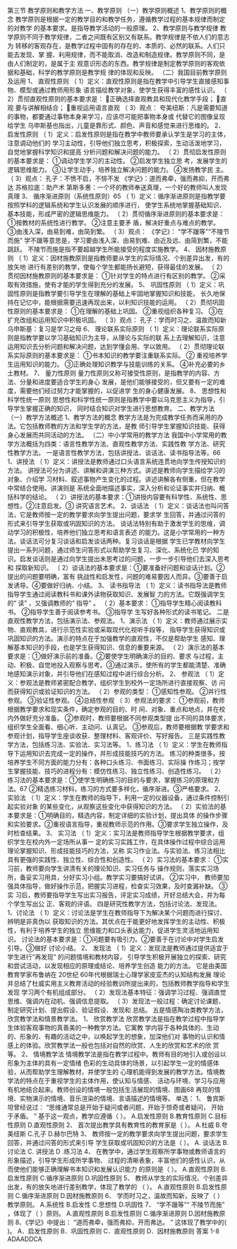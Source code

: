 第三节 教学原则和教学方法
一、教学原则
（一）教学原则概述
1、教学原则的概念
教学原则是根据一定的教学目的和教学任务，遵循教学过程的基本规律而制定的对教学
的基本要求。是指导教学活动的一般原理。
2、教学原则与教学规律
教学原则不同于教学规律，二者之间既有区别又有联系。教学规律是不依人们的意志为
转移的客观存在，是教学过程中固有的存在的、本质的、必然的联系。人们只能去发现、掌
握、利用规律，而不能取消、改造和制造规律。教学原则不同，是由人们制定的，是属于主
观意识形态的东西。教学规律是制定教学原则的客观依据和基础，科学的教学原则是教学规
律的体现和反映。
（二）我国目前教学原则及运用
1、 直观性原则
（ 1）定义：直观性原则是指在教学中引导学生直接感知事物、模型或通过教师用形象
语言描绘教学对象，使学生获得丰富的感性认识。
（ 2）贯彻直观性原则的基本要求是： 正确选择直观教具和现代化教学手段； 直观
要与讲解相结合； 重视运用语言直观
（ 3）观点：
夸美纽斯：凡是需要知道的事物，都要通过事物本身来学习，应该尽可能把事物本身或
代替它的图像呈现给学生
乌申斯基也指出，儿童是靠形式、颜色、声音和感觉来进行思维的。
2、 启发性原则
（ 1）定义：启发性原则是指在教学中教师要承认学生是学习的主体，注意调动他们的
学习主动性，引导他们独立思考，积极探索，生动活泼地学习，自觉地掌握科学知识和提高
分析问题和解决问题的能力。
（ 2）贯彻启发性原则的基本要求是： ①调动学生学习的主动性。 ②启发学生独立思
考，发展学生的逻辑思维能力。 ③让学生动手，培养独立解决问题的能力。 ④发扬教学民
主。
（ 3）观点：
孔子：不愤不启，不悱不发
《学记》：道而弗牵，强而弗抑，开而弗达
苏格拉底：助产术
第斯多惠：一个坏的教师奉送真理，一个好的教师叫人发现真理
3、 循序渐进原则（系统性原则）65
（ 1）定义：循序渐进原则是指教学要按照学科的逻辑系统和学生认识发展的顺序进行，
使学生系统地掌握基础知识、基本技能，形成严密的逻辑思维能力。
（ 2）贯彻循序渐进原则的基本要求是： ①按教材的系统性进行教学。 ②注意主要矛
盾，解决好重点与难点的教学。 ③由浅入深，由易到难，由简到繁。
（ 3）观点：
《学记》： “学不躐等”“不陵节而施”
学不躐等意思是，学习要由浅入深、由易到难、由近及远、由简到繁，不能跳跃。
不陵节而施是指不要超越学生所能接受的程度实施教学。
4、 因材施教原则
（ 1）定义：因材施教原则是指教师要从学生的实际情况、个别差异出发，有的放矢地
进行有差别的教学，使每个学生都能扬长避短，获得最佳的发展。
（ 2）贯彻因材施教原则的基本要求是： ①针对学生的特点进行有区别的教学。 ②采
取有效措施，使有才能的学生得到充分的发展。
5、 巩固性原则
（ 1）定义：巩固性原则是指教学要引导学生在理解的基础上牢固地掌握知识和技能，
长久地保持在记忆中，能根据需要迅速再现出来，以利知识技能的运用。
（ 2）贯彻巩固性原则的基本要求是： ①在理解的基础上巩固。 ②重视组织各种复习。
③在扩充改组和运用知识中积极巩固。
（ 3）观点：
孔子：学而时习之、温故而知新
乌申斯基：复习是学习之母
6、 理论联系实际原则
（ 1）定义：理论联系实际原则是指教学要以学习基础知识为主导，从理论与实际的联
系上去理解知识，注意运用知识去分析问题和解决问题，达到学懂会用、学以致用。
（ 2）贯彻理论联系实际原则的基本要求是： ①书本知识的教学要注重联系实际。 ②
重视培养学生运用知识的能力。 ③正确处理知识教学与技能训练的关系。 ④补充必要的乡
土教材。
7、 量力性原则
量力性原则又称可接受性原则，是指教学的内容、方法、分量和进度要适合学生的身心
发展，是他们能够接受的，但又要有一定的难度，需要他们经过努力才能掌握的，以促进学
生的身心健康发展。
8、 思想性和科学性统一原则
思想性和科学性统一原则是指教学中要以马克思主义为指导，引导学生掌握正确的知识，
同时结合知识对学生进行思想教育。
二、教学方法
（一）教学方法概述
1、教学方法的概念
教学方法是为完成教学任务而采用的办法。它包括教师教的方法和学生学的方法，是教
师引导学生掌握知识技能、获得身心发展而共同活动的方法。
（二）中小学常用的教学方法
我国中小学常用的教学方法概括为四类：语言性教学方法、直观性教学方法、实践性教
学方法、研究性教学方法。
一是语言性教学方法，包括讲授法、谈话法、读书指导法等。66
1、讲授法
（ 1）定义：讲授法是教师通过口头语言系统连贯地向学生传授知识的方法。
讲授法可分为讲述、讲解和讲演三种方式。讲述是教师向学生描绘学习的对象、介绍学
习材料、叙述事物产生变化的过程。讲述讲解各有侧重，但在教学中常结合使用。讲演则是
系统全面地描述事实，深入分析和论证事实并归纳、概括科学的结论。
（ 2）讲授法的基本要求：①讲授内容要有科学性、系统性、思想性。②注意启发。③
讲究语言艺术。
2、谈话法
（ 1）定义：谈话法也叫问答法，它是教师按一定的教学要求向学生提出问题，要求学
生回答，并通过问答的形式来引导学生获取或巩固知识的方法。
谈话法特别有助于激发学生的思维，调动学习的积极性，培养他们独立思考和语言表述
的能力。这是小学常用的一种方法。谈话法可分复习谈话和启发谈话两种。复习谈话是根据
学生已学教材向学生提出一系列问题，通过师生问答形式以帮助学生复习、深化、系统化已
学的知识。启发谈话则是通过向学生提出未思考过的问题，一步一步引导他们去深入思考和
探取新知识。
（ 2）谈话法的基本要求是：①要准备好问题和谈话计划。②提出的问题要明确，富有
挑战性和启发性，问题的难易要因人而异。③要善于启发诱导。④要做好归纳、小结。
3、 读书指导法
（ 1）定义：读书指导法是教师指导学生通过阅读教科书和课外读物获取知识、发展智
力的方法。它既强调学生的“ 读” ，又强调教师的“ 指导” 。
（ 2）基本要求： ①指导学生精心阅读教科书。 ②指导学生善于阅读参考书。 ③指导学
生写好各种形式的读书笔记。
二是直观性教学方法，包括演示法、参观法。
1、演示法
（ 1）定义：教师通过展示实物、直观教具，进行示范性实验或采取现代化视听手段等，
指导学生获得知识或巩固知识的方法。演示的特点在于加强教学的直观性，不仅是帮助学生
感知、理解基本知识的手段，也是学生获得知识、信息的重要来源。
（ 2）演示法的基本要求是：①做好演示前的准备。②要使学生明确演示的目的、要求
与过程，主动、积极、自觉地投入观察与思考。③通过演示，使所有的学生都能清楚、准确
地感知演示对象，并引导他们在感知过程中进行综合分析。
2、 参观法
（ 1）定义：参观法是教师紧密配合教学，组织学生到校外一定场所进行直接观察、访
问而获得知识或验证知识的方法。
（ 2）参观的类型： ①感知性参观。 ②并行性参观。 ③验证性参观。 ④总结性参观
（ 3）参观法的要求： ①参观前，教师根据教学要求和现实条件，确定参观的目的、时
间、对象、重点和地点，并在校内外做好充分准备。 ②参观时，教师要根据不同参观类型提
出不同的具体要求，组织学生全面看、细心听、主动问、认真记。 ③参观后，教师要根据教
学要求和参观计划，指导学生座谈收获、整理材料、客观评价、写好报告。
三是实践性教学方法，包括练习法、实验法、实习法等。
1、练习法
（ 1）定义：学生在教师指导下运用知识去完成一定的操作，并形成技能技巧的方法。
练习的种类很多。按培养学生不同方面的能力分有：各种口头练习、书面练习、实际操
作练习；按学生掌握技能、技巧的进程分有：模仿性练习、独立性练习、创造性练习。
（ 2） 练习法的基本要求是：①使学生明确练习的目的与要求，掌握练习的原理和方法。67
②精选练习材料，练习的方式要多样化，循序渐进。③严格要求。
2、实验法
（ 1）定义：学生在教师的指导下，利用一定的仪器设备，通过条件控制引起实验对象
的某些变化，从观察这些变化中获得知识的方法。
（ 2）实验法的基本要求是：①明确目的，精选内容，制定详细的实验计划，提出具体
的操作步骤和实验要求。②重视语言指导，重视教师示范的作用。③要求学生独立操作，及
时检查结果。
3、 实习法
（ 1）定义：实习法是教师指导学生根据教学要求，组织学生在校内外一定场所从事一
定的实习实践工作，在具体操作过程中综合运用理论掌握知识、形成技能技巧的方法，又称
实习作业法。与实验法、练习法相比具有更强的实践性、独立性、综合性和创造性。
（ 2）实习法的基本要求： ①实习前，教师要向学生讲清有关的理论知识、实习任务与
操作规则，落实实习场所，备妥实习用具，分好实习小组。教学实习要搞好试讲。 ②实习中，
教师要加强具体指导，做好操作示范，把握实习进程，检查实习效果，及时查漏补缺。 ③实
习后，教师要指导学生写出实习报告，评定实习成绩，开好总结大会，并为每个学生写出公
正、客观的评语。
四是研究性教学方法，包括讨论法、发现法。
1、讨论法
（ 1）定义：讨论法是学生在教师指导下为解决某个问题而进行探讨、辨明是非真伪以
获取知识的方法。其优点在于能更好地发挥学生的主动性、积极性，有利于培养学生的独立
思维能力和口头表达能力，促进学生灵活地运用知识。
讨论法的基本要求是：①问题要有吸引力。②要善于在讨论中对学生启发引导。③做好
讨论小结。
2、 发现法
（ 1）定义：发现法是教师通过提供适宜于学生进行“再发现” 的问题情境和教材内容，
引导学生积极开展独立的探索、研究和尝试活动，以发现相应的原理或结论、培养学生创造
能力的方法。
它是由美国教育学家布鲁纳在 20世纪 60年代根据瑞士心理学家皮亚杰的认知结构发展
理论并总结了杜威实用主义教育活动的经验教训所提出来的，包括教师教学指导和学生发现
学习两个有机组成部分。
（ 2）发现法基本特征：强调学习过程、强调直觉思维、强调内在动机、强调信息提取。
（ 3）发现法一般过程：确定讨论课题、制定研究计划、提出假设、验证假设、发现和
总结。
五是情感陶冶类教学方法， 欣赏教学法和情景教学法。
1、 欣赏教学法
欣赏教学法是指在教学过程中指导学生体验客观事物的真善美的一种教学方法。它寓教
学内容于各种具体的、生动的、形象的、有趣的活动之中，以唤起学生的想象，加深他们对
事物的认识和情感上的体验。欣赏教学法一般也包括对自然的欣赏、人生的欣赏和艺术的欣
赏等。
2、 情境教学法
情境教学法是指在教学过程中。教师有目的地引入或创设以形象为主体的具有一定情绪
色彩的生动具体的场景，以引起学生一定的情感体验，从而帮助学生理解教材，并使学生的
心理机能得到发展的教学方法。情境教学法的特点在于重视学生的主体作用，使认知与情感、
活动与环境、学习与应用有机地结合起来。教师创设的情境一般包括生活展现的情境、图画68
再现的情境、实物演示的情境、音乐渲染的情境、言语描述的情境等。
单选：
1、 鲁宾斯坦曾经说过： “思维通常总是开始于疑问或者问题，开始于惊奇或者疑问，
开始于矛盾。 ” 基于这一观点，教学应遵循（ ）。
A.启发性原则 B.教育性原则
C.目标性原则 D.直观性原则
2、 首次提出教学具有教育性的教育家是（ ）。
A.杜威 B.夸美纽斯 C.孔子 D.赫尔巴特
3、 教师按一定的教学要求向学生提出问题，要求学生回答，并通过问答的形式来引导
学生获取或巩固知识的方法是（ ）。
A. 谈话法 B. 讨论法 C. 讲授法 D .练习法
4、 在教学中，通过学生观察所学事物或教师语言的形象描述，引导学生形成所学事物、
过程的清晰表象，丰富他们的感性认识，从而使他们能够正确理解书本知识和发展认识能力
的原则是（ ）。
A.直观性原则 B.启发性原则 C.循序渐进原则 D.巩固性原则
5、 教师从学生的实际情况、个别差异出发，有的放矢地进行差别教学，体现了教学的
（ ）。
A.直观性原则 B.启发性原则 C.循序渐进原则 D.因材施教原则
6、 学而时习之，温故而知新，反映了（ ）教学原则。
A.系统性 B.启发性 C.思想性 D.巩固性
7、 “学不躐等”“ 不陵节而施” ，体现了（ ）原则。
A.直观性原则 B.启发性原则 C.循序渐进原则 D.因材施教原则
8、《学记》中提出： “道而弗牵，强而弗抑，开而弗达。 ” 这体现了教学中的( )。
A．启发性原则 B．巩固性原则 C．直观性原则 D．因材施教原则
答案 1-8 ADAADDCA